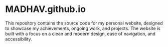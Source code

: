 # MADHAV.github.io
This repository contains the source code for my personal website, designed to showcase my achievements, ongoing work, and projects. The website is built with a focus on a clean and modern design, ease of navigation, and accessibility.
